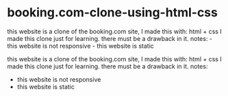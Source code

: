 # booking.com-clone-using-html-css
this website is a clone of the booking.com site, I made this with: html + css I made this clone just for learning. there must be a drawback in it. notes: - this website is not responsive - this website is static

this website is a clone of the booking.com site, I made this with:
html + css
I made this clone just for learning. there must be a drawback in it.
notes:
- this website is not responsive
- this website is static
